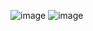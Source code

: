 ![image](https://github.com/bachbonglong/schooltdtu/assets/42697834/43f20ad1-007b-48ed-8da2-af93ef172dfa)
![image](https://github.com/bachbonglong/schooltdtu/assets/42697834/72e59de0-8f66-43e8-b4e9-e188e68a76ce)
